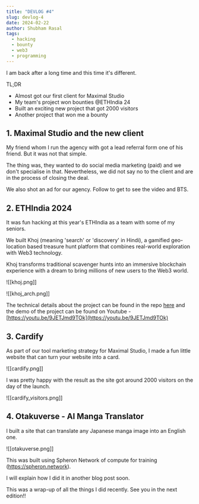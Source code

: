 ```yaml
---
title: "DEVLOG #4"
slug: devlog-4
date: 2024-02-22
author: Shubham Rasal
tags:
  - hacking
  - bounty
  - web3
  - programming
---
```

I am back after a long time and this time it's different.

TL;DR

- Almost got our first client for Maximal Studio
- My team's project won bounties @ETHIndia 24
- Built an exciting new project that got 2000 visitors
- Another project that won me a bounty

## 1. Maximal Studio and the new client

My friend whom I run the agency with got a lead referral form one of his friend. But it was not that simple. 

The thing was, they wanted to do social media marketing (paid) and we don't specialise in that. Nevertheless, we did not say no to the client and are in the process of closing the deal.

We also shot an ad for our agency. Follow to get to see the video and BTS.

## 2. ETHIndia 2024

It was fun hacking at this year's ETHIndia as a team with some of my seniors. 

We built Khoj (meaning 'search' or 'discovery' in Hindi), a gamified geo-location based treasure hunt platform that combines real-world exploration with Web3 technology. 

Khoj transforms traditional scavenger hunts into an immersive blockchain experience with a dream to bring millions of new users to the Web3 world.

![[khoj.png]]

![[khoj_arch.png]]

The technical details about the project can be found in the repo [here](https://github.com/marcdhi/Khoj) and the demo of the project can be found on Youtube - [https://youtu.be/9JETJmd9TOk](https://youtu.be/9JETJmd9TOk)


## 3. Cardify

As part of our tool marketing strategy for Maximal Studio, I made a fun little website that can turn your website into a card.

![[cardify.png]]

I was pretty happy with the result as the site got around 2000 visitors on the day of the launch. 

![[cardify_visitors.png]]

## 4. Otakuverse - AI Manga Translator

I built a site that can translate any Japanese manga image into an English one. 

![[otakuverse.png]]

This was built using Spheron Network of compute for training (https://spheron.network).

I will explain how I did it in another blog post soon.

This was a wrap-up of all the things I did recently. See you in the next edition!!